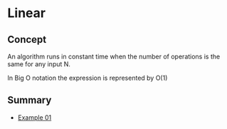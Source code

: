 # Linear

## Concept

An algorithm runs in constant time when the number of operations is the same for any input N.

In Big O notation the expression is represented by O(1)

## Summary 

* [Example 01](https://github.com/edmilson-dk/academic-programming/blob/main/analysis-and-complexity-of-algorithms/big-o-notation/time-complexity/constant/examples/example-01.c)
